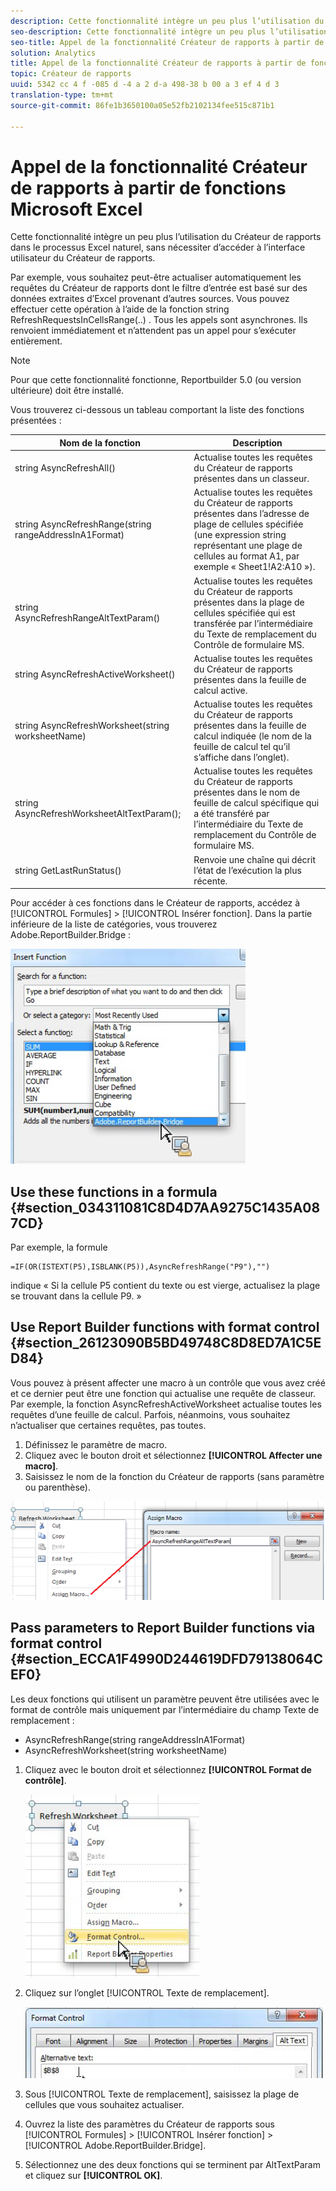 ```yaml
---
description: Cette fonctionnalité intègre un peu plus l’utilisation du Créateur de rapports dans le processus Excel naturel, sans nécessiter d’accéder à l’interface utilisateur du Créateur de rapports.
seo-description: Cette fonctionnalité intègre un peu plus l’utilisation du Créateur de rapports dans le processus Excel naturel, sans nécessiter d’accéder à l’interface utilisateur du Créateur de rapports.
seo-title: Appel de la fonctionnalité Créateur de rapports à partir de fonctions Microsoft Excel
solution: Analytics
title: Appel de la fonctionnalité Créateur de rapports à partir de fonctions Microsoft Excel
topic: Créateur de rapports
uuid: 5342 cc 4 f -085 d -4 a 2 d-a 498-38 b 00 a 3 ef 4 d 3
translation-type: tm+mt
source-git-commit: 86fe1b3650100a05e52fb2102134fee515c871b1

---
```



# Appel de la fonctionnalité Créateur de rapports à partir de fonctions Microsoft Excel

Cette fonctionnalité intègre un peu plus l’utilisation du Créateur de rapports dans le processus Excel naturel, sans nécessiter d’accéder à l’interface utilisateur du Créateur de rapports.

Par exemple, vous souhaitez peut-être actualiser automatiquement les requêtes du Créateur de rapports dont le filtre d’entrée est basé sur des données extraites d’Excel provenant d’autres sources. Vous pouvez effectuer cette opération à l’aide de la fonction string RefreshRequestsInCellsRange(..) . Tous les appels sont asynchrones. Ils renvoient immédiatement et n’attendent pas un appel pour s’exécuter entièrement.

>[!NOTE]
>
>Pour que cette fonctionnalité fonctionne, Reportbuilder 5.0 (ou version ultérieure) doit être installé.

Vous trouverez ci-dessous un tableau comportant la liste des fonctions présentées :

| Nom de la fonction | Description |
|---|---|
| string AsyncRefreshAll() | Actualise toutes les requêtes du Créateur de rapports présentes dans un classeur. |
| string AsyncRefreshRange(string rangeAddressInA1Format) | Actualise toutes les requêtes du Créateur de rapports présentes dans l’adresse de plage de cellules spécifiée (une expression string représentant une plage de cellules au format A1, par exemple « Sheet1!A2:A10 »). |
| string AsyncRefreshRangeAltTextParam() | Actualise toutes les requêtes du Créateur de rapports présentes dans la plage de cellules spécifiée qui est transférée par l’intermédiaire du Texte de remplacement du Contrôle de formulaire MS. |
| string AsyncRefreshActiveWorksheet() | Actualise toutes les requêtes du Créateur de rapports présentes dans la feuille de calcul active. |
| string AsyncRefreshWorksheet(string worksheetName) | Actualise toutes les requêtes du Créateur de rapports présentes dans la feuille de calcul indiquée (le nom de la feuille de calcul tel qu’il s’affiche dans l’onglet). |
| string AsyncRefreshWorksheetAltTextParam(); | Actualise toutes les requêtes du Créateur de rapports présentes dans le nom de feuille de calcul spécifique qui a été transféré par l’intermédiaire du Texte de remplacement du Contrôle de formulaire MS. |
| string GetLastRunStatus() | Renvoie une chaîne qui décrit l’état de l’exécution la plus récente. |

Pour accéder à ces fonctions dans le Créateur de rapports, accédez à [!UICONTROL Formules] &gt; [!UICONTROL Insérer fonction]. Dans la partie inférieure de la liste de catégories, vous trouverez Adobe.ReportBuilder.Bridge :

![](assets/arb_functions.png)

## Use these functions in a formula {#section_034311081C8D4D7AA9275C1435A087CD}

Par exemple, la formule

```
=IF(OR(ISTEXT(P5),ISBLANK(P5)),AsyncRefreshRange("P9"),"")
```

indique « Si la cellule P5 contient du texte ou est vierge, actualisez la plage se trouvant dans la cellule P9. »

## Use Report Builder functions with format control {#section_26123090B5BD49748C8D8ED7A1C5ED84}

Vous pouvez à présent affecter une macro à un contrôle que vous avez créé et ce dernier peut être une fonction qui actualise une requête de classeur. Par exemple, la fonction AsyncRefreshActiveWorksheet actualise toutes les requêtes d’une feuille de calcul. Parfois, néanmoins, vous souhaitez n’actualiser que certaines requêtes, pas toutes.

1. Définissez le paramètre de macro.
1. Cliquez avec le bouton droit et sélectionnez **[!UICONTROL Affecter une macro]**.
1. Saisissez le nom de la fonction du Créateur de rapports (sans paramètre ou parenthèse).

![](assets/assign_macro.png)

## Pass parameters to Report Builder functions via format control {#section_ECCA1F4990D244619DFD79138064CEF0}

Les deux fonctions qui utilisent un paramètre peuvent être utilisées avec le format de contrôle mais uniquement par l’intermédiaire du champ Texte de remplacement :

* AsyncRefreshRange(string rangeAddressInA1Format)
* AsyncRefreshWorksheet(string worksheetName)

1. Cliquez avec le bouton droit et sélectionnez **[!UICONTROL Format de contrôle]**.

   ![](assets/format_control.png)

1. Cliquez sur l’onglet [!UICONTROL Texte de remplacement].

   ![](assets/alt_text.png)

1. Sous [!UICONTROL Texte de remplacement], saisissez la plage de cellules que vous souhaitez actualiser.
1. Ouvrez la liste des paramètres du Créateur de rapports sous [!UICONTROL Formules] &gt; [!UICONTROL Insérer fonction] &gt; [!UICONTROL Adobe.ReportBuilder.Bridge].

1. Sélectionnez une des deux fonctions qui se terminent par AltTextParam et cliquez sur **[!UICONTROL OK]**.

